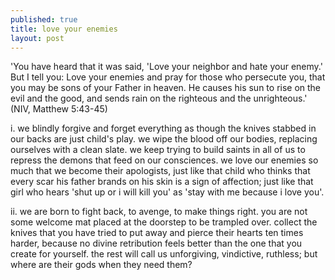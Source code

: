 ```yaml
---
published: true
title: love your enemies
layout: post
---
```

'You have heard that it was said, 'Love your neighbor and hate your enemy.' But I tell you: Love your enemies and pray for those who persecute you, that you may be sons of your Father in heaven. He causes his sun to rise on the evil and the good, and sends rain on the righteous and the unrighteous.' (NIV, Matthew 5:43-45)

i.
we blindly forgive and forget everything
as though the knives stabbed in our
backs are just child's play.
we wipe the blood off our bodies,
replacing ourselves with a clean slate.
we keep trying to build saints in all of us
to repress the demons that feed
on our consciences. we love our enemies
so much that we become their apologists,
just like that child who thinks that every scar
his father brands on his skin is a sign of affection;
just like that girl who hears 'shut up or i will kill you'
as 'stay with me because i love you'.

ii.
we are born to fight back, to avenge,
to make things right. you are not some
welcome mat placed at the doorstep to be
trampled over. collect the knives that you
have tried to put away and pierce their hearts
ten times harder, because no divine retribution
feels better than the one that you create for yourself.
the rest will call us unforgiving, vindictive, ruthless;
but where are their gods when they need them?